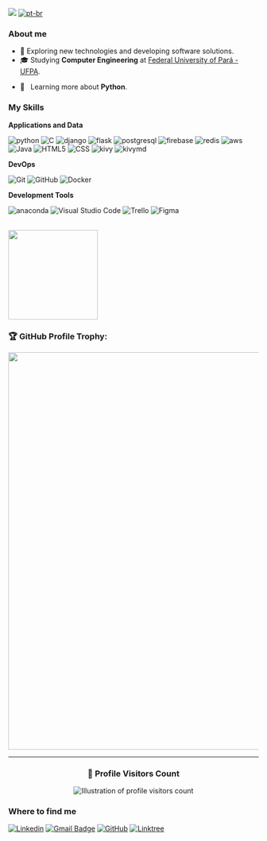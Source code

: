 ![](https://komarev.com/ghpvc/?username=joaosnet&color=006bed)
[![pt-br](https://img.shields.io/badge/lang-pt--br-green.svg)](https://github.com/joaosnet/joaosnet/blob/master/README.pt-br.md)

<h3>About me</h3>

- 🤔 Exploring new technologies and developing software solutions.
- 🎓 Studying **Computer Engineering** at <a href="link to your university">Federal University of Pará - UFPA</a>.
<!-- - 💼 Working as a **YOUR JOB AREA** at <a href="COMPANY LINK">COMPANY</a> -->
- 🌱 &nbsp; Learning more about **Python**.

<h3>My Skills</h3>

**Applications and Data**

![python](https://img.shields.io/badge/-Python-333333?style=flat&logo=python)
![C](https://img.shields.io/badge/-C-333333?style=flat&logo=C)
![django](https://img.shields.io/badge/-Django-333333?style=flat&logo=django)
![flask](https://img.shields.io/badge/-Flask-333333?style=flat&logo=flask)
![postgresql](https://img.shields.io/badge/-PostgreSQL-333333?style=flat&logo=postgresql)
![firebase](https://img.shields.io/badge/-Firebase-333333?style=flat&logo=firebase)
![redis](https://img.shields.io/badge/-Redis-333333?style=flat&logo=redis)
![aws](https://img.shields.io/badge/-AWS-333333?style=flat&logo=amazon-aws)
![Java](https://img.shields.io/badge/-Java-333333?style=flat&logo=Java&logoColor=007396)
![HTML5](https://img.shields.io/badge/-HTML5-333333?style=flat&logo=HTML5)
![CSS](https://img.shields.io/badge/-CSS-333333?style=flat&logo=CSS3&logoColor=1572B6)
![kivy](https://img.shields.io/badge/-Kivy-333333?style=flat&logo=kivy)
![kivymd](https://img.shields.io/badge/-KivyMD-333333?style=flat&logo=kivy)

**DevOps**

![Git](https://img.shields.io/badge/-Git-333333?style=flat&logo=git)
![GitHub](https://img.shields.io/badge/-GitHub-333333?style=flat&logo=github)
![Docker](https://img.shields.io/badge/-Docker-333333?style=flat&logo=docker)

**Development Tools**

![anaconda](https://img.shields.io/badge/-Anaconda-333333?style=flat&logo=anaconda)
![Visual Studio Code](https://img.shields.io/badge/-Visual%20Studio%20Code-333333?style=flat&logo=visual-studio-code&logoColor=007ACC)
![Trello](https://img.shields.io/badge/-Trello-333333?style=flat&logo=trello&logoColor=007ACC)
![Figma](https://img.shields.io/badge/-Figma-333333?style=flat&logo=figma&logoColor=007ACC)

<br/>

<a href="https://github.com/joaosnet" title="João's Profile">
    <img height="180em" src="https://github-readme-stats.vercel.app/api?username=joaosnet&theme=dracula&show_icons=true" />
</a>

### 🏆 GitHub Profile Trophy:

<p align="center">
    <a
        href="https://github.com/ryo-ma/github-profile-trophy"
        title="trophy repository"
    >
        <img
            width="800"
            src="https://github-profile-trophy.vercel.app/?username=joaosnet&column=8&theme=darkhub&no-frame=true&no-bg=true"
        />
    </a>
</p>

---

<div align="center">
    <h3><b>📍 Profile Visitors Count</b></h3>
</div>

<p align="center">
    <img
        src="https://profile-counter.glitch.me/joaosnet/count.svg"
        alt="Illustration of profile visitors count"
    />
</p>

<h3>Where to find me</h3>

[![Linkedin](https://img.shields.io/badge/-joaonativi-blue?style=flat-square&logo=Linkedin&logoColor=white&link=https://www.linkedin.com/in/joaonativi)](https://www.linkedin.com/in/joaonativi)
[![Gmail Badge](https://img.shields.io/badge/-joaodacruzneto8@gmail.com-006bed?style=flat-square&logo=Gmail&logoColor=white&link=mailto:joaodacruzneto8@gmail.com)](mailto:joaodacruzneto8@gmail.com)
[![GitHub](https://img.shields.io/github/followers/joaosnet?label=Follow&style=social)](https://github.com/joaosnet)
[![Linktree](https://img.shields.io/badge/-Links-333333?style=flat&logo=linktree)](https://joaosnet.github.io/)